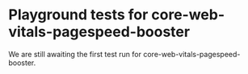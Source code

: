 # Playground tests for core-web-vitals-pagespeed-booster
We are still awaiting the first test run for core-web-vitals-pagespeed-booster.
